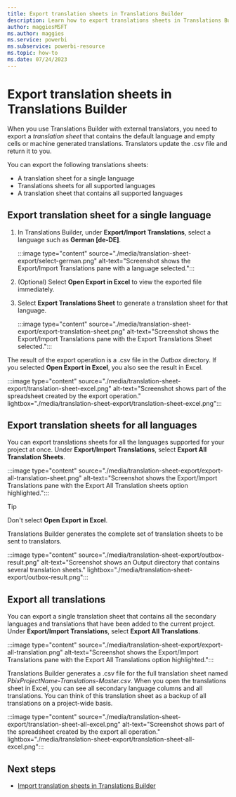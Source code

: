 ```yaml
---
title: Export translation sheets in Translations Builder
description: Learn how to export translations sheets in Translations Builder. Human translators use these .csv files as the source to localize Power BI reports.
author: maggiesMSFT   
ms.author: maggies
ms.service: powerbi
ms.subservice: powerbi-resource
ms.topic: how-to
ms.date: 07/24/2023
---
```

# Export translation sheets in Translations Builder

When you use Translations Builder with external translators, you need to export a *translation sheet* that contains the default language and empty cells or machine generated translations. Translators update the .csv file and return it to you.

You can export the following translations sheets:

- A translation sheet for a single language
- Translations sheets for all supported languages
- A translation sheet that contains all supported languages

## Export translation sheet for a single language

1. In Translations Builder, under **Export/Import Translations**, select a language such as **German [de-DE]**.

   :::image type="content" source="./media/translation-sheet-export/select-german.png" alt-text="Screenshot shows the Export/Import Translations pane with a language selected.":::

1. (Optional) Select **Open Export in Excel** to view the exported file immediately.

1. Select **Export Translations Sheet** to generate a translation sheet for that language.

   :::image type="content" source="./media/translation-sheet-export/export-translation-sheet.png" alt-text="Screenshot shows the Export/Import Translations pane with the Export Translations Sheet selected.":::

The result of the export operation is a .csv file in the *Outbox* directory. If you selected **Open Export in Excel**, you also see the result in Excel.

:::image type="content" source="./media/translation-sheet-export/translation-sheet-excel.png" alt-text="Screenshot shows part of the spreadsheet created by the export operation." lightbox="./media/translation-sheet-export/translation-sheet-excel.png":::

## Export translation sheets for all languages

You can export translations sheets for all the languages supported for your project at once. Under **Export/Import Translations**, select **Export All Translation Sheets**.

:::image type="content" source="./media/translation-sheet-export/export-all-translation-sheet.png" alt-text="Screenshot shows the Export/Import Translations pane with the Export All Translation sheets option highlighted.":::

> [!TIP]
> Don't select **Open Export in Excel**.

Translations Builder generates the complete set of translation sheets to be sent to translators.

:::image type="content" source="./media/translation-sheet-export/outbox-result.png" alt-text="Screenshot shows an Output directory that contains several translation sheets." lightbox="./media/translation-sheet-export/outbox-result.png":::

## Export all translations

You can export a single translation sheet that contains all the secondary languages and translations that have been added to the current project. Under **Export/Import Translations**, select **Export All Translations**.

:::image type="content" source="./media/translation-sheet-export/export-all-translation.png" alt-text="Screenshot shows the Export/Import Translations pane with the Export All Translations option highlighted.":::

Translations Builder generates a .csv file for the full translation sheet named *PbixProjectName-Translations-Master.csv*. When you open the translations sheet in Excel, you can see all secondary language columns and all translations. You can think of this translation sheet as a backup of all translations on a project-wide basis.

:::image type="content" source="./media/translation-sheet-export/translation-sheet-all-excel.png" alt-text="Screenshot shows part of the spreadsheet created by the export all operation." lightbox="./media/translation-sheet-export/translation-sheet-all-excel.png":::

## Next steps

- [Import translation sheets in Translations Builder](translation-sheet-import.md)
